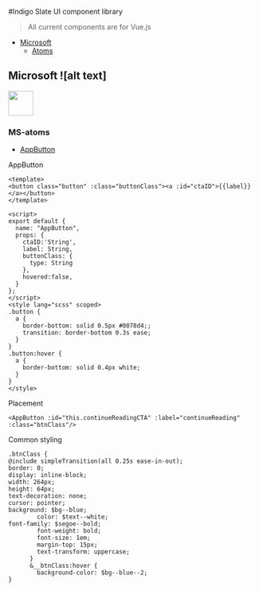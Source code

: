#Indigo Slate UI component library

> All current components are for Vue.js

- [Microsoft](#microsoft)
  - [Atoms](#MS-atoms)

## Microsoft ![alt text]
  <img src="src/assets/ms/png" width="50">



### MS-atoms


- [AppButton](#AppButton)

AppButton
```
<template>
<button class="button" :class="buttonClass"><a :id="ctaID">{{label}}</a></button>
</template>

<script>
export default {
  name: "AppButton",
  props: {
    ctaID:'String',
    label: String,
    buttonClass: {
      type: String
    },
    hovered:false,
  }
};
</script>
<style lang="scss" scoped>
.button {
  a {
    border-bottom: solid 0.5px #0078d4;;
    transition: border-bottom 0.3s ease;
  }
}
.button:hover {
  a {
    border-bottom: solid 0.4px white;
  }
}
</style>

```

Placement

```
<AppButton :id="this.continueReadingCTA" :label="continueReading" :class="btnClass"/>
```

Common styling

```
.btnClass {
@include simpleTransition(all 0.25s ease-in-out);
border: 0;
display: inline-block;
width: 264px;
height: 64px;
text-decoration: none;
cursor: pointer;
background: $bg--blue;
        color: $text--white;
font-family: $segoe--bold;
        font-weight: bold;
        font-size: 1em;
        margin-top: 15px;
        text-transform: uppercase;
      }
      &__btnClass:hover {
        background-color: $bg--blue--2;
}
```
